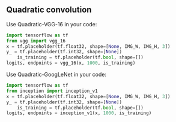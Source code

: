 ## Quadratic convolution

Use Quadratic-VGG-16 in your code:

```python
import tensorflow as tf
from vgg import vgg_16
x = tf.placeholder(tf.float32, shape=[None, IMG_W, IMG_H, 3])
y_ = tf.placeholder(tf.int32, shape=[None])
    is_training = tf.placeholder(tf.bool, shape=[])
logits, endpoints = vgg_16(x, 1000, is_training)
```



Use Quadratic-GoogLeNet in your code:

```python
import tensorflow as tf
from inception import inception_v1
x = tf.placeholder(tf.float32, shape=[None, IMG_W, IMG_H, 3])
y_ = tf.placeholder(tf.int32, shape=[None])
    is_training = tf.placeholder(tf.bool, shape=[])
logits, endpoints = inception_v1(x, 1000, is_training)
```

